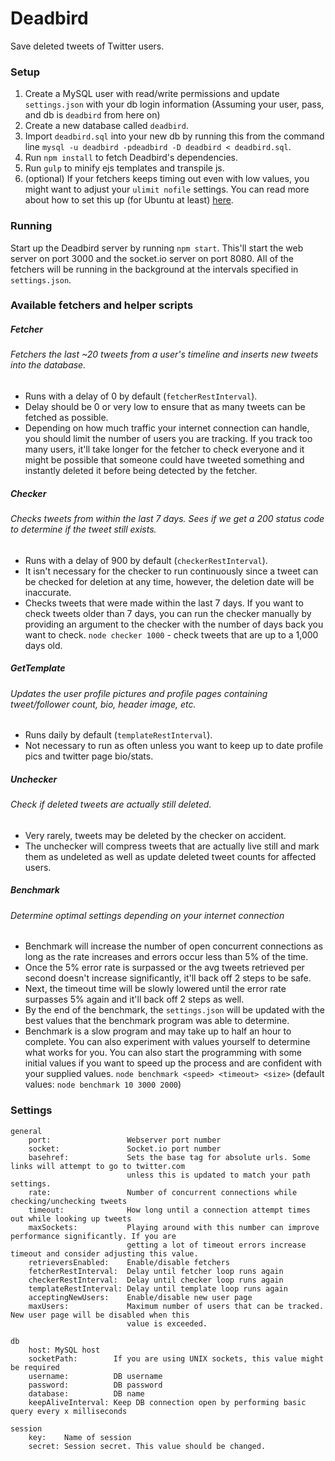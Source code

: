 # Deadbird
Save deleted tweets of Twitter users.

### Setup
1. Create a MySQL user with read/write permissions and update `settings.json` with your db login information (Assuming your user, pass, and db is `deadbird` from here on)
2. Create a new database called `deadbird`.
3. Import `deadbird.sql` into your new db by running this from the command line `mysql -u deadbird -pdeadbird -D deadbird < deadbird.sql`.
4. Run `npm install` to fetch Deadbird's dependencies.
5. Run `gulp` to minify ejs templates and transpile js.
6. (optional) If your fetchers keeps timing out even with low values, you might want to adjust your `ulimit nofile` settings. You can read more about how to set this up (for Ubuntu at least) [here](http://posidev.com/blog/2009/06/04/set-ulimit-parameters-on-ubuntu/). 

### Running
Start up the Deadbird server by running `npm start`. This'll start the web server on port 3000 and the socket.io server on port 8080. All of the fetchers will be running in the background at the intervals specified in `settings.json`.

### Available fetchers and helper scripts
##### Fetcher
###### Fetchers the last ~20 tweets from a user's timeline and inserts new tweets into the database.
- Runs with a delay of 0 by default (`fetcherRestInterval`).
- Delay should be 0 or very low to ensure that as many tweets can be fetched as possible.
- Depending on how much traffic your internet connection can handle, you should limit the number of users you are tracking. If you track too many users, it'll take longer for the fetcher to check everyone and it might be possible that someone could have tweeted something and instantly deleted it before being detected by the fetcher.

##### Checker
###### Checks tweets from within the last 7 days. Sees if we get a 200 status code to determine if the tweet still exists.
- Runs with a delay of 900 by default (`checkerRestInterval`).
- It isn't necessary for the checker to run continuously since a tweet can be checked for deletion at any time, however, the deletion date will be inaccurate.
- Checks tweets that were made within the last 7 days. If you want to check tweets older than 7 days, you can run the checker manually by providing an argument to the checker with the number of days back you want to check. `node checker 1000` - check tweets that are up to a 1,000 days old.

##### GetTemplate
###### Updates the user profile pictures and profile pages containing tweet/follower count, bio, header image, etc.
- Runs daily by default (`templateRestInterval`).
- Not necessary to run as often unless you want to keep up to date profile pics and twitter page bio/stats.

##### Unchecker
###### Check if deleted tweets are actually still deleted.
- Very rarely, tweets may be deleted by the checker on accident.
- The unchecker will compress tweets that are actually live still and mark them as undeleted as well as update deleted tweet counts for affected users.

##### Benchmark
###### Determine optimal settings depending on your internet connection
- Benchmark will increase the number of open concurrent connections as long as the rate increases and errors occur less than 5% of the time.
- Once the 5% error rate is surpassed or the avg tweets retrieved per second doesn't increase significantly, it'll back off 2 steps to be safe.
- Next, the timeout time will be slowly lowered until the error rate surpasses 5% again and it'll back off 2 steps as well.
- By the end of the benchmark, the `settings.json` will be updated with the best values that the benchmark program was able to determine.
- Benchmark is a slow program and may take up to half an hour to complete. You can also experiment with values yourself to determine what works for you. You can also start the programming with some initial values if you want to speed up the process and are confident with your supplied values.
`node benchmark <speed> <timeout> <size>`
(default values: `node benchmark 10 3000 2000`)


### Settings
```
general
    port:                 Webserver port number
    socket:               Socket.io port number
    basehref:             Sets the base tag for absolute urls. Some links will attempt to go to twitter.com
                          unless this is updated to match your path settings.
    rate:                 Number of concurrent connections while checking/unchecking tweets
    timeout:              How long until a connection attempt times out while looking up tweets
    maxSockets:           Playing around with this number can improve performance significantly. If you are
                          getting a lot of timeout errors increase timeout and consider adjusting this value.
    retrieversEnabled:    Enable/disable fetchers
    fetcherRestInterval:  Delay until fetcher loop runs again
    checkerRestInterval:  Delay until checker loop runs again
    templateRestInterval: Delay until template loop runs again
    acceptingNewUsers:    Enable/disable new user page
    maxUsers:             Maximum number of users that can be tracked. New user page will be disabled when this
                          value is exceeded.

db
    host: MySQL host
    socketPath:        If you are using UNIX sockets, this value might be required
    username:          DB username
    password:          DB password
    database:          DB name
    keepAliveInterval: Keep DB connection open by performing basic query every x milliseconds

session
    key:    Name of session
    secret: Session secret. This value should be changed.
```
